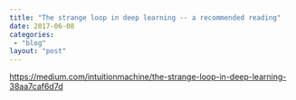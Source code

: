 ```yaml
---
title: "The strange loop in deep learning -- a recommended reading"
date: 2017-06-08
categories: 
 - "blog"
layout: "post"
---
```


https://medium.com/intuitionmachine/the-strange-loop-in-deep-learning-38aa7caf6d7d
